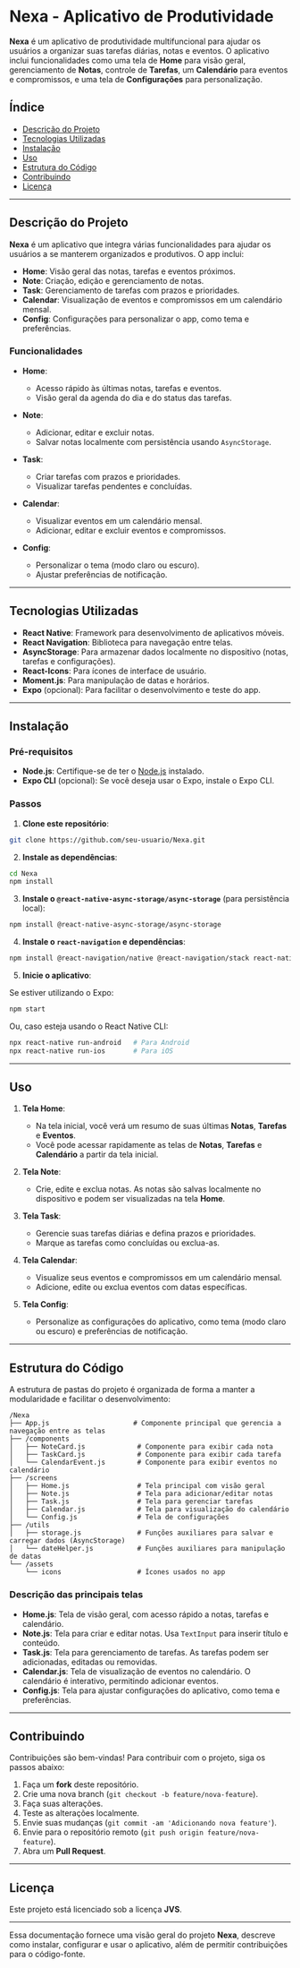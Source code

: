 # Nexa - Aplicativo de Produtividade

**Nexa** é um aplicativo de produtividade multifuncional para ajudar os usuários a organizar suas tarefas diárias, notas e eventos. O aplicativo inclui funcionalidades como uma tela de **Home** para visão geral, gerenciamento de **Notas**, controle de **Tarefas**, um **Calendário** para eventos e compromissos, e uma tela de **Configurações** para personalização.

## Índice

- [Descrição do Projeto](#descrição-do-projeto)
- [Tecnologias Utilizadas](#tecnologias-utilizadas)
- [Instalação](#instalação)
- [Uso](#uso)
- [Estrutura do Código](#estrutura-do-código)
- [Contribuindo](#contribuindo)
- [Licença](#licença)

---

## Descrição do Projeto

**Nexa** é um aplicativo que integra várias funcionalidades para ajudar os usuários a se manterem organizados e produtivos. O app inclui:

- **Home**: Visão geral das notas, tarefas e eventos próximos.
- **Note**: Criação, edição e gerenciamento de notas.
- **Task**: Gerenciamento de tarefas com prazos e prioridades.
- **Calendar**: Visualização de eventos e compromissos em um calendário mensal.
- **Config**: Configurações para personalizar o app, como tema e preferências.

### Funcionalidades

- **Home**:
  - Acesso rápido às últimas notas, tarefas e eventos.
  - Visão geral da agenda do dia e do status das tarefas.
  
- **Note**:
  - Adicionar, editar e excluir notas.
  - Salvar notas localmente com persistência usando `AsyncStorage`.
  
- **Task**:
  - Criar tarefas com prazos e prioridades.
  - Visualizar tarefas pendentes e concluídas.
  
- **Calendar**:
  - Visualizar eventos em um calendário mensal.
  - Adicionar, editar e excluir eventos e compromissos.
  
- **Config**:
  - Personalizar o tema (modo claro ou escuro).
  - Ajustar preferências de notificação.

---

## Tecnologias Utilizadas

- **React Native**: Framework para desenvolvimento de aplicativos móveis.
- **React Navigation**: Biblioteca para navegação entre telas.
- **AsyncStorage**: Para armazenar dados localmente no dispositivo (notas, tarefas e configurações).
- **React-Icons**: Para ícones de interface de usuário.
- **Moment.js**: Para manipulação de datas e horários.
- **Expo** (opcional): Para facilitar o desenvolvimento e teste do app.

---

## Instalação

### Pré-requisitos

- **Node.js**: Certifique-se de ter o [Node.js](https://nodejs.org/) instalado.
- **Expo CLI** (opcional): Se você deseja usar o Expo, instale o Expo CLI.

### Passos

1. **Clone este repositório**:

```bash
git clone https://github.com/seu-usuario/Nexa.git
```

2. **Instale as dependências**:

```bash
cd Nexa
npm install
```

3. **Instale o `@react-native-async-storage/async-storage`** (para persistência local):

```bash
npm install @react-native-async-storage/async-storage
```

4. **Instale o `react-navigation` e dependências**:

```bash
npm install @react-navigation/native @react-navigation/stack react-native-screens react-native-safe-area-context
```

5. **Inicie o aplicativo**:

Se estiver utilizando o Expo:

```bash
npm start
```

Ou, caso esteja usando o React Native CLI:

```bash
npx react-native run-android   # Para Android
npx react-native run-ios       # Para iOS
```

---

## Uso

1. **Tela Home**:
   - Na tela inicial, você verá um resumo de suas últimas **Notas**, **Tarefas** e **Eventos**.
   - Você pode acessar rapidamente as telas de **Notas**, **Tarefas** e **Calendário** a partir da tela inicial.

2. **Tela Note**:
   - Crie, edite e exclua notas. As notas são salvas localmente no dispositivo e podem ser visualizadas na tela **Home**.
   
3. **Tela Task**:
   - Gerencie suas tarefas diárias e defina prazos e prioridades.
   - Marque as tarefas como concluídas ou exclua-as.

4. **Tela Calendar**:
   - Visualize seus eventos e compromissos em um calendário mensal.
   - Adicione, edite ou exclua eventos com datas específicas.

5. **Tela Config**:
   - Personalize as configurações do aplicativo, como tema (modo claro ou escuro) e preferências de notificação.

---

## Estrutura do Código

A estrutura de pastas do projeto é organizada de forma a manter a modularidade e facilitar o desenvolvimento:

```
/Nexa
├── App.js                     # Componente principal que gerencia a navegação entre as telas
├── /components
│   ├── NoteCard.js             # Componente para exibir cada nota
│   ├── TaskCard.js             # Componente para exibir cada tarefa
│   └── CalendarEvent.js        # Componente para exibir eventos no calendário
├── /screens
│   ├── Home.js                 # Tela principal com visão geral
│   ├── Note.js                 # Tela para adicionar/editar notas
│   ├── Task.js                 # Tela para gerenciar tarefas
│   ├── Calendar.js             # Tela para visualização do calendário
│   └── Config.js               # Tela de configurações
├── /utils
│   ├── storage.js              # Funções auxiliares para salvar e carregar dados (AsyncStorage)
│   └── dateHelper.js           # Funções auxiliares para manipulação de datas
└── /assets
    └── icons                   # Ícones usados no app
```

### Descrição das principais telas

- **Home.js**: Tela de visão geral, com acesso rápido a notas, tarefas e calendário.
- **Note.js**: Tela para criar e editar notas. Usa `TextInput` para inserir título e conteúdo.
- **Task.js**: Tela para gerenciamento de tarefas. As tarefas podem ser adicionadas, editadas ou removidas.
- **Calendar.js**: Tela de visualização de eventos no calendário. O calendário é interativo, permitindo adicionar eventos.
- **Config.js**: Tela para ajustar configurações do aplicativo, como tema e preferências.

---

## Contribuindo

Contribuições são bem-vindas! Para contribuir com o projeto, siga os passos abaixo:

1. Faça um **fork** deste repositório.
2. Crie uma nova branch (`git checkout -b feature/nova-feature`).
3. Faça suas alterações.
4. Teste as alterações localmente.
5. Envie suas mudanças (`git commit -am 'Adicionando nova feature'`).
6. Envie para o repositório remoto (`git push origin feature/nova-feature`).
7. Abra um **Pull Request**.

---

## Licença

Este projeto está licenciado sob a licença **JVS**.

---

Essa documentação fornece uma visão geral do projeto **Nexa**, descreve como instalar, configurar e usar o aplicativo, além de permitir contribuições para o código-fonte.
